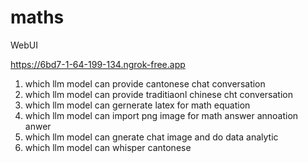 # maths

WebUI

https://6bd7-1-64-199-134.ngrok-free.app

1. which llm model can provide cantonese chat conversation
2. which llm model can provide traditiaonl chinese cht conversation
3. which llm model can gernerate latex for math equation 
4. which llm model can import png image for math answer annoation anwer
5. which llm model can gnerate chat image and do data analytic
6. which llm model can whisper cantonese

